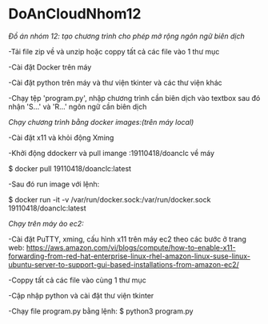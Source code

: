 # DoAnCloudNhom12
*Đồ án nhóm 12: tạo chương trình cho phép mở rộng ngôn ngữ biên dịch*

-Tải file zip về và unzip hoặc coppy tất cả các file vào 1 thư mục

-Cài đặt Docker trên máy

-Cài đặt python trên máy và thư viện tkinter và các thư viện khác

-Chạy tệp 'program.py', nhập chương trình cần biên dịch vào textbox sau đó nhận 'S...' và 'R...' ngôn ngữ cần biên dịch


*Chạy chương trình bằng docker images:(trên máy local)*

-Cài đặt x11 và khỏi động Xming

-Khởi động ddockerr và pull imange :19110418/doanclc về máy

  $ docker pull 19110418/doanclc:latest

-Sau đó run image với lệnh:

  $ docker run -it -v /var/run/docker.sock:/var/run/docker.sock 19110418/doanclc:latest

*Chạy trên máy ảo ec2:*

-Cài đặt PuTTY, xming, cấu hình  x11 trên máy ec2 theo các bước ở trang web: https://aws.amazon.com/vi/blogs/compute/how-to-enable-x11-forwarding-from-red-hat-enterprise-linux-rhel-amazon-linux-suse-linux-ubuntu-server-to-support-gui-based-installations-from-amazon-ec2/

-Coppy tất cả các file vào cùng 1 thư mục

-Cập nhập python và cài đặt thư viện tkinter

-Chạy file program.py bằng lệnh: $ python3 program.py
